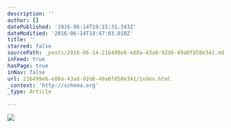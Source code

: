 ```yaml
---
description: ''
author: []
datePublished: '2016-06-14T19:15:31.343Z'
dateModified: '2016-06-14T18:47:03.010Z'
title: ''
starred: false
sourcePath: _posts/2016-06-14-216499e6-e88a-43a8-92d6-49a0f858e341.md
inFeed: true
hasPage: true
inNav: false
url: 216499e6-e88a-43a8-92d6-49a0f858e341/index.html
_context: 'http://schema.org'
_type: Article

---
```

![](https://the-grid-user-content.s3-us-west-2.amazonaws.com/7f156d4b-55e3-42fd-a36e-a9f8930880d6.jpg)